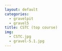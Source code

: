 ```yaml
---
layout: default
categories: 
  - gravelpit
  - gravel5
title: CSTC (top course)
img: 
  - CSTC.jpg
  - gravel-5.1.jpg
---
```

